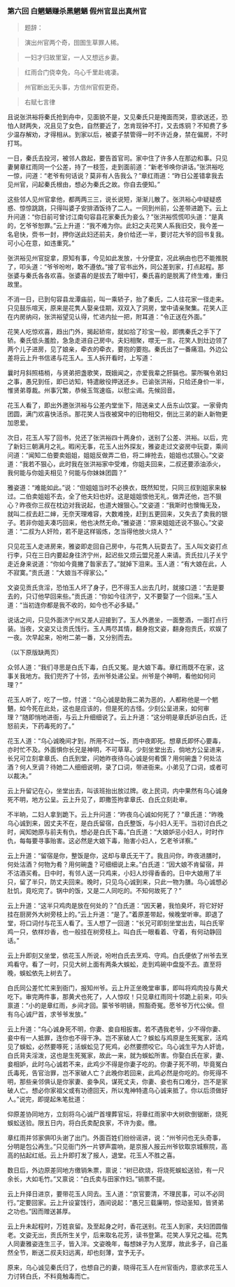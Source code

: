 <script type="text/javascript">
    var head = document.getElementsByTagName('head')[0];
    cssURL = '/public/article_1.css';
    linkTag = document.createElement('link');
    linkTag.href = cssURL;
    linkTag.setAttribute('type','text/css');
    linkTag.setAttribute('rel','stylesheet');
    head.appendChild(linkTag);
</script>
### 第六回 白魍魉赚杀黑魍魉 假州官显出真州官

> 题辞：

> 演出州官两个奇，囹圄生草罪人稀。

> 一妇才归故里室，一人又想远乡妻。

> 红雨合门侥幸免，乌心千里赴魂凄。

> 州官断出无头事，方信州官假更奇。

> 右赋七言律

且说张洪裕将秦氏抢到舟中，见面貌不是，又见秦氏只是掩面而哭，意欲送还，恐怕人财两失，况且见了女色，自然要近了，怎肯现钟不打，又去炼铜？不知费了多少温存解劝，才得相从。到家以后，被婆子禁管得一时不许近身，禁在偏房，不时打骂。

一日，秦氏去投河，被邻人救起，要告首官司。家中住了许多人在那边和事。只见妻舅章红雨同一个公差，持了一枝签，走到面前道：“新老爷唤你讲话。”张洪裕吃一惊，问道：“老爷有何话说？莫非有人告我么？”章红雨道：“昨日公差错拿我去见州官，问起秦氏根由，想必为秦氏之故。你自去便知。”

这些邻人见州官拿他，都两两三三，说长说短，渐渐儿散了。张洪裕心中疑疑惑惑、惊惊跳跳，只得叫婆子安排酒饭待了二人。一同到州前，公差带进跪下。云上升问道：“你日前可曾讨江南句容县花家秦氏为妾么？”张洪裕慌慌叩头道：“是真的，乞爷爷恕罪。”云上升道：“我不难为你。此妇之夫花笑人系我旧交，我今差一名皂快，赍书一封，押你送此妇还前夫，身价给还一半，要讨花大爷的回书复我。可小心在意，如违重究。”

张洪裕见州官捉拿，原知有事，今见如此发放，十分便宜，况此祸由也巴不能推脱了，叩头道：“爷爷吩咐，敢不遵依。”接了官书出外，同公差到家，打点起程。那张婆与秦氏各各欢喜。张婆喜的是拔去了眼中钉，秦氏喜的是脱离了终生难，重归故里。

不消一日，已到句容县龙潭庙前，叫一乘轿子，抬了秦氏，二人往花家一径走来。只见鼓乐喧天，原来是花隽人娶亲佳期，双双入了洞房，堂中请亲聚集。花笑人正在内房纳闷，张洪裕望见认得，忙进内扯一把，附耳道：“令正送在外面。”

花笑人吃惊欢喜，趋出门外，揭起轿帘，就如拾了珍宝一般，即携秦氏之手下了轿。秦氏低头羞脸，急急走进自己房中。夫妇相聚，噤无一言。花笑人到灶边领了两个儿子进房，见了娘亲，牵衣的牵衣，要抱的要抱。秦氏出了一番痛泪。外边公差将云上升书信递与花玉人。玉人拆开看时，上写道：

曩时月斜照梧梢，与贤弟把盏歌笑，既娥闻之，亦爱我辈之肝膈也。蒙所嘱令弟妇之事，愚兄到任，即已访知，特遣敝役押送还乡。已谕张洪裕，只给还身价一半，惟贤弟尊裁。州事冗繁，恭候玉驾速临，以慰尘谒。先候回音。

花玉人看了，即出外邀张洪裕与公差内堂坐下，陪送亲丈人岳东山饮宴。一家骨肉团圆，满门欢喜快活杀。那花笑人当夜被窝中的旧物相交，倒比三弟的新人新物更加恩爱。

次日，花玉人写了回书，兑还了张洪裕四十两身价，送别了公差、洪裕。以后，完了新妇三朝满月之礼。暇闲无事，花玉人出外探友，雅姿走过文姿房中玩耍，乘间问道：“闻知二伯要卖姐姐，姐姐反做弄二伯，将二婶抢去，姐姐也忒狠心。”文姿道：“我若不狠心，此时我在张洪裕家中受难，你姐夫回来，二叔还要添油添火，我何能与你姐夫相见？何能与你妹妹团圆？”

雅姿道：“难能如此。”说：“但姐姐当时不必换衣，既然知觉，只同三叔到姐家来躲过。二伯卖姐姐不去，全了他夫妇也好。这是姐姐恨他无礼，做弄还他，岂不狠心？昨夜你三叔在枕边对我说起，也道大嫂狠心。”文姿道：“我斯时也懊悔无及，就叫二叔去赶二婶，无奈天理难容，大数难挽，赶到五更回来，又失去了卖我的银子。若非你姐夫凑巧回来，他也决然无命。”雅姿道：“原来姐姐还说不狠心。”文姿道：“二叔为人奸险，若不是这样锻炼，怎当得他放火烧人？”

只见花玉人走进房来，雅姿即走回自己房中，与花隽人玩耍去了。玉人叫文姿打点行李，只在三日内要起身往济宁州，起迟些又烦云盟兄差人来请。贡氏拉儿子关宁走近身来说道：“你如今竟撇了昝家去了。”就掉下泪来。玉人道：“有大娘在此，人不寂寞。”贡氏道：“大娘当不得家公。”

文姿见贡氏贪淫，恐怕玉人坏了身子，巴不得玉人出去几时，就接口道：“去是要去的，只订他早回来些。”贡氏道：“你如今往济宁，又不要娶了一个回来。”玉人道：“当初连你都是我不收的，如今也不必多疑。”

说话之间，只见外面济宁州又差人迎接到了。玉人外邀坐，一面整酒，一面打点行装。当夜，文姿又让贡氏饯行。玉人两尽其情，翻身抱文姿，翻身抱贡氏，欢娱了一夜。次早起来，吩咐二弟一番，又分别而去。

（以下原版缺两页）

众邻人道：“我们寻思是白氏下毒，白氏又冤。是大娘下毒。章红雨既不在家，这事关我地方。我们兜齐了十邻，去州爷处递公呈。州爷是个神明，看他如何问理？”

花玉人听了，吃了一惊，忖道：“乌心诚是助我二弟为恶的，人都称他是一个魍魉，如今死在此处，这也是应该的，但是死的古怪。少刻公呈进来，如何审理？”随即悄地进衙，与云上升细细说了。云上升道：“这分明是章氏妒忌白氏，迁怒前夫，下药毒死的了。”

花玉人道：“乌心诚晚间才到，所用不过一饭，而中夜即死。想章氏即怀心要毒，亦时忙不及。外面惧你长兄是神明，不可草草。少刻坐堂出去，倘地方公呈进来，长兄可立刻拿章氏、白氏到堂，问她昨夜待乌心诚是何肴馔？用何碗盏？何处沽酒？何人烹调？待她二人细细说明，录了口词，带进衙来。小弟见了口词，或者可以裁决。”

云上升留记在心，坐堂出去，叫该班抬出放过牌。收上民词，内中果然有乌心诚身死不明，地方公呈。云上升见了，即撒签拘拿章氏、白氏立刻赴审。

不半晌，二妇人拿到跪下。云上升问道：“昨夜乌心诚如何死了？”章氏道：“昨晚乌心诚到来，因丈夫不在，是白氏留宿，白氏整饭，与小妇人无干。当初讨白氏之时，闻知她原与前夫有仇，想必是白氏下毒。”白氏道：“大娘妒忌小妇人，时时作仇，每每要寻事贻害。这必然是大娘下毒，贻害小妇人，乞老爷详察。”

云上升道：“留宿是你，整饭是你，这却与章氏无干了。我且问你，昨夜进膳时，何处沽酒？何物为肴？用何碗盏？可细细说上来。”白氏道：“因大娘不肯留宿，并不沽酒买肴。日中时，有邻人送一只鸡来，小妇人炒得香香的。日中大娘用了半只，留了半只，防丈夫回来。晚时，只见乌心诚到来，只此一物为膳。乌心诚想必肚饥，竟吃完了。锅中的饭，又是二人同吃的。不知何故死了？”

云上升道：“这半只鸡肉是放在何处的？”白氏道：“因天暑，我怕臭坏，将它好好挂在厨房外大树旁枝上的。”云上升道：“是了。”着原差带起，候晚堂听审。即退了堂，将口词付与花玉人看了。玉人想了一回道：“长兄可即刻坐堂出去，叫白氏宰鸡一只，依样炒香，也一般挂在树旁枝上。叫白氏一眼看着、守着，有何动静回话。”

云上升即刻又坐堂，依花玉人所说，吩咐白氏去烹鸡、守鸡。白氏便依了州爷去烹鸡看守。看了一时，只见大树上面有两条大蜈蚣，走到鸡碗中盘旋不去。直至将晚，蜈蚣依先上树去了。

白氏同公差忙忙来到衙门，报知州爷。云上升正坐晚堂审事，即叫将鸡肉投与黄犬吃下。审完两件事，那黄犬也死了，人人惊叹！只见章红雨同十邻跪上前来，叩头禀道：“小的是章红雨，乡间才回。蒙爷爷明镜，照豁奇冤。愿爷爷万代公侯。但有乌心诚尸首，求爷爷发放。”

云上升道：“乌心诚身死不明，你妻、妾自相扳害。若不遇我老爷，少不得你妻、妾中有一人抵罪，连你也不得干净。岂不家破人亡？蜈蚣与鸡原是生死冤家，活鸡见了蜈蚣，必然要啄死；活蜈蚣见了死鸡，必然要攒咬它。乌心诚生平为人奸诡，白氏背夫淫泼，这也是生死冤家，故此一来，就为蜈蚣所害。你娶白氏在家，妻、妾相妒，此时乌心诚若不来，此鸡少不得是你妻子吃的。你妻子死不明，毕竟冤白氏毒死，告官治罪，岂不家破人亡？此晚你若回来，此鸡必然是你吃的。你死得不明，那些亲邻俱认是你家妻、妾争风，谋死丈夫，你妻、妾也有口难分，岂不是家破人亡。想必你家祖父或有功德回天，所以鬼神特遣乌心诚来抵了。你以后须做好人。”说完，即提起朱笔批道：

仰原差协同地方，立刻将乌心诚尸首埋葬官坛，将章红雨家中大树砍倒锯断，烧死蜈蚣送验。限五日内，将白氏卖配良家，不许为妾。缴。

章红雨并邻家俱叩头谢了出门。外面百姓们纷纷谣讲，说：“州爷问也无头奇事，分明是包公再生。”只见衙门外一片锣声震响，是京报人报云州爷钦取京城察院，高高的拈起红纸。云上升即打发了报人，退堂。花玉人不胜之喜。

数日后，外边原差同地方缴销朱票，禀说：“树已砍烧，将烧死蜈蚣送验，有一尺余长，大如毛竹。”又禀说：“白氏卖与田家作妇。”销票不提。

云上升择日进京，要带花玉人同去。玉人道：“京官要清，不理民事，可以不必同行。”定要回家。云上升设宴饯行，酒间说起：“愚兄三载廉明，惊动圣知，皆贤弟之功也。”因而赠送甚厚。

云上升未起程时，万姓哀留。及至起身之时，香花送别。花玉人到家，夫妇团圆偕老。文姿无出，贡氏所生关宁，后来取名花芳，读书登第。花笑人享兄之福。花隽人同妻雅姿连生三子，皆入泮。文姿晚年，每想妹子为人宽厚，故此多子，自己虽然全节，断送二叔夫妇远离，却也刻薄，宜予无子。

原来，乌心诚见秦氏归了，也想自己的妻，晓得花玉人在州官衙内，意欲求花玉人力讨转白氏，不料竟触毒而亡。